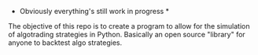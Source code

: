 * Obviously everything's still work in progress *

The objective of this repo is to create a program to allow for the simulation of algotrading strategies in Python. Basically an open source "library" for anyone to backtest algo strategies.
